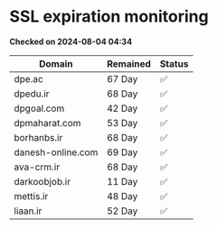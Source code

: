 # SSL expiration monitoring

**Checked on 2024-08-04 04:34**

| Domain | Remained | Status       |
|--------|----------|--------------|
| dpe.ac     | 67 Day   | ✅ |
| dpedu.ir     | 68 Day   | ✅ |
| dpgoal.com     | 42 Day   | ✅ |
| dpmaharat.com     | 53 Day   | ✅ |
| borhanbs.ir     | 68 Day   | ✅ |
| danesh-online.com     | 69 Day   | ✅ |
| ava-crm.ir     | 68 Day   | ✅ |
| darkoobjob.ir     | 11 Day   | ✅ |
| mettis.ir     | 48 Day   | ✅ |
| liaan.ir     | 52 Day   | ✅ |
